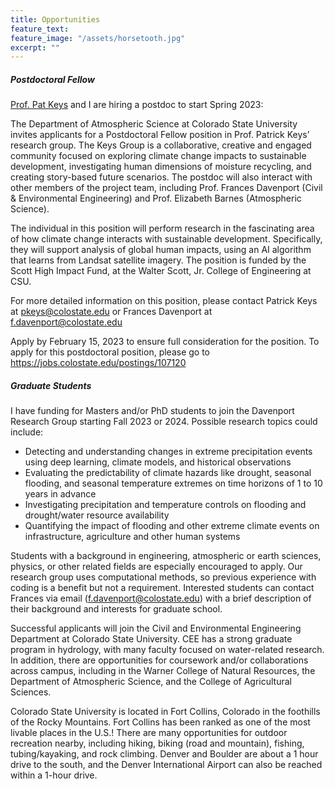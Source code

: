 ```yaml
---
title: Opportunities
feature_text: 
feature_image: "/assets/horsetooth.jpg"
excerpt: ""
---
```


##### Postdoctoral Fellow

[Prof. Pat Keys](https://sites.google.com/view/keys-research/home) and I are hiring a postdoc to start Spring 2023: 

The Department of Atmospheric Science at Colorado State University invites applicants for a Postdoctoral Fellow position in Prof. Patrick Keys’ research group. The Keys Group is a collaborative, creative and engaged community focused on exploring climate change impacts to sustainable development, investigating human dimensions of moisture recycling, and creating story-based future scenarios. The postdoc will also interact with other members of the project team, including Prof. Frances Davenport (Civil & Environmental Engineering) and Prof. Elizabeth Barnes (Atmospheric Science). 

The individual in this position will perform research in the fascinating area of how climate change interacts with sustainable development. Specifically, they will support analysis of global human impacts, using an AI algorithm that learns from Landsat satellite imagery. The position is funded by the Scott High Impact Fund, at the Walter Scott, Jr. College of Engineering at CSU.

For more detailed information on this position, please contact Patrick Keys at pkeys@colostate.edu or Frances Davenport at f.davenport@colostate.edu

Apply by February 15, 2023 to ensure full consideration for the position. To apply for this postdoctoral position, please go to https://jobs.colostate.edu/postings/107120


##### Graduate Students

I have funding for Masters and/or PhD students to join the Davenport Research Group starting Fall 2023 or 2024. Possible research topics could include: 

* Detecting and understanding changes in extreme precipitation events using deep learning, climate models, and historical observations
* Evaluating the predictability of climate hazards like drought, seasonal flooding, and seasonal temperature extremes on time horizons of 1 to 10 years in advance
* Investigating precipitation and temperature controls on flooding and drought/water resource availability
* Quantifying the impact of flooding and other extreme climate events on infrastructure, agriculture and other human systems

Students with a background in engineering, atmospheric or earth sciences, physics, or other related fields are especially encouraged to apply. Our research group uses computational methods, so previous experience with coding is a benefit but not a requirement. Interested students can contact Frances via email (f.davenport@colostate.edu) with a brief description of their background and interests for graduate school. 

Successful applicants will join the Civil and Environmental Engineering Department at Colorado State University. CEE has a strong graduate program in hydrology, with many faculty focused on water-related research. In addition, there are opportunities for coursework and/or collaborations across campus, including in the Warner College of Natural Resources, the Department of Atmospheric Science, and the College of Agricultural Sciences. 

Colorado State University is located in Fort Collins, Colorado in the foothills of the Rocky Mountains. Fort Collins has been ranked as one of the most livable places in the U.S.! There are many opportunities for outdoor recreation nearby, including hiking, biking (road and mountain), fishing, tubing/kayaking, and rock climbing. Denver and Boulder are about a 1 hour drive to the south, and the Denver International Airport can also be reached within a 1-hour drive. 